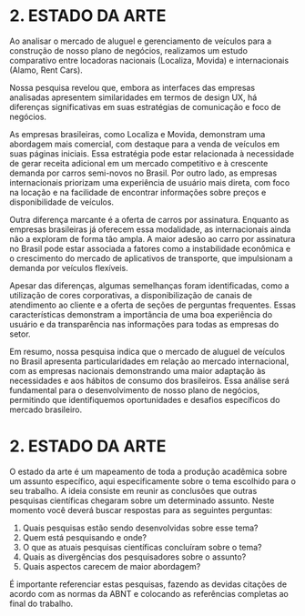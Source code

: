 # 2. ESTADO DA ARTE


Ao analisar o mercado de aluguel e gerenciamento de veículos para a construção de nosso plano de negócios, realizamos um estudo comparativo entre locadoras nacionais (Localiza, Movida) e internacionais (Alamo, Rent Cars).

Nossa pesquisa revelou que, embora as interfaces das empresas analisadas apresentem similaridades em termos de design UX, há diferenças significativas em suas estratégias de comunicação e foco de negócios.

As empresas brasileiras, como Localiza e Movida, demonstram uma abordagem mais comercial, com destaque para a venda de veículos em suas páginas iniciais. Essa estratégia pode estar relacionada à necessidade de gerar receita adicional em um mercado competitivo e à crescente demanda por carros semi-novos no Brasil. Por outro lado, as empresas internacionais priorizam uma experiência de usuário mais direta, com foco na locação e na facilidade de encontrar informações sobre preços e disponibilidade de veículos.

Outra diferença marcante é a oferta de carros por assinatura. Enquanto as empresas brasileiras já oferecem essa modalidade, as internacionais ainda não a exploram de forma tão ampla. A maior adesão ao carro por assinatura no Brasil pode estar associada a fatores como a instabilidade econômica e o crescimento do mercado de aplicativos de transporte, que impulsionam a demanda por veículos flexíveis.

Apesar das diferenças, algumas semelhanças foram identificadas, como a utilização de cores corporativas, a disponibilização de canais de atendimento ao cliente e a oferta de seções de perguntas frequentes. Essas características demonstram a importância de uma boa experiência do usuário e da transparência nas informações para todas as empresas do setor.

Em resumo, nossa pesquisa indica que o mercado de aluguel de veículos no Brasil apresenta particularidades em relação ao mercado internacional, com as empresas nacionais demonstrando uma maior adaptação às necessidades e aos hábitos de consumo dos brasileiros. Essa análise será fundamental para o desenvolvimento de nosso plano de negócios, permitindo que identifiquemos oportunidades e desafios específicos do mercado brasileiro.









# 2. ESTADO DA ARTE
O estado da arte é um mapeamento de toda a produção acadêmica sobre um assunto específico, aqui especificamente sobre o tema escolhido para o seu trabalho. A ideia consiste em reunir as conclusões que outras pesquisas científicas chegaram sobre um determinado assunto. Neste momento você deverá buscar respostas para as seguintes perguntas:

1.	Quais pesquisas estão sendo desenvolvidas sobre esse tema?
2.	Quem está pesquisando e onde?
3.	O que as atuais pesquisas científicas concluíram sobre o tema? 
4.	Quais as divergências dos pesquisadores sobre o assunto? 
5.	Quais aspectos carecem de maior abordagem?

É importante referenciar estas pesquisas, fazendo as devidas citações de acordo com as normas da ABNT e colocando as referências completas ao final do trabalho.
